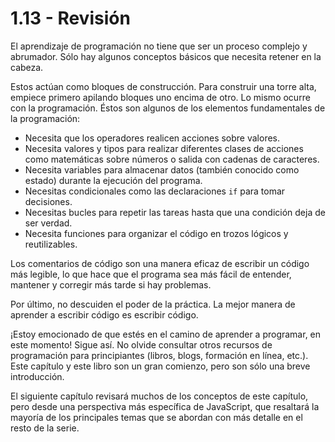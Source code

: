# 1.13 - Revisión

El aprendizaje de programación no tiene que ser un proceso complejo y abrumador. Sólo hay algunos conceptos básicos que necesita retener en la cabeza.

Estos actúan como bloques de construcción. Para construir una torre alta, empiece primero apilando bloques uno encima de otro. Lo mismo ocurre con la programación. Éstos son algunos de los elementos fundamentales de la programación:

* Necesita que los operadores realicen acciones sobre valores.
* Necesita valores y tipos para realizar diferentes clases de acciones como matemáticas sobre números o salida con cadenas de caracteres.
* Necesita variables para almacenar datos \(también conocido como estado\) durante la ejecución del programa.
* Necesitas condicionales como las declaraciones `if` para tomar decisiones.
* Necesitas bucles para repetir las tareas hasta que una condición deja de ser verdad.
* Necesita funciones para organizar el código en trozos lógicos y reutilizables.

Los comentarios de código son una manera eficaz de escribir un código más legible, lo que hace que el programa sea más fácil de entender, mantener y corregir más tarde si hay problemas.

Por último, no descuiden el poder de la práctica. La mejor manera de aprender a escribir código es escribir código.

¡Estoy emocionado de que estés en el camino de aprender a programar, en este momento! Sigue así. No olvide consultar otros recursos de programación para principiantes \(libros, blogs, formación en línea, etc.\). Este capítulo y este libro son un gran comienzo, pero son sólo una breve introducción.

El siguiente capítulo revisará muchos de los conceptos de este capítulo, pero desde una perspectiva más específica de JavaScript, que resaltará la mayoría de los principales temas que se abordan con más detalle en el resto de la serie.

